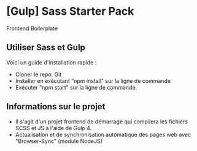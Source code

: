 # [Gulp] Sass Starter Pack

Frontend Boilerplate

## Utiliser Sass et Gulp

Voici un guide d'installation rapide :

- Cloner le repo. Git
- Installer en exécutant "npm install" sur la ligne de commande
- Exécuter "npm start" sur la ligne de commande.

## Informations sur le projet

- Il s'agit d'un projet frontend de démarrage qui compilera les fichiers SCSS et JS à l'aide de Gulp 4.
- Actualisation et de synchronisation automatique des pages web avec "Browser-Sync" (module NodeJS)
